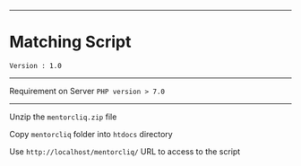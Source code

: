 ______________________________
Matching Script
==============================

`Version : 1.0`
______________________________

Requirement on Server  `PHP version > 7.0`
______________________________

Unzip the `mentorcliq.zip` file

Copy `mentorcliq` folder into `htdocs` directory

Use `http://localhost/mentorcliq/` URL to access to the script  
